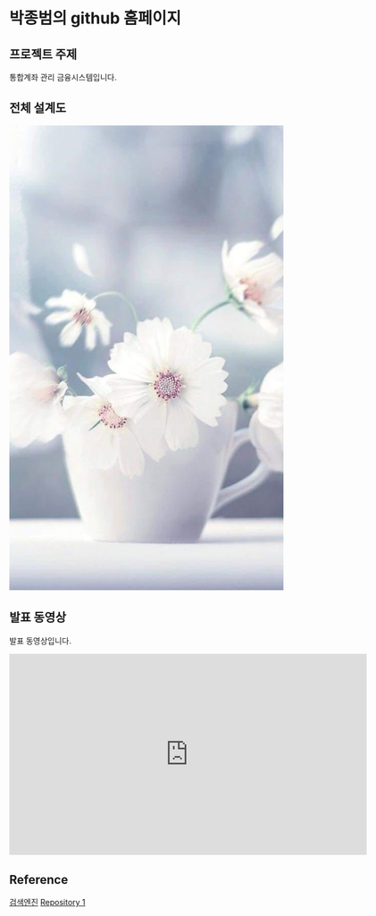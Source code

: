 # 박종범의 github 홈페이지
## 프로젝트 주제
통합계좌 관리 금융시스템입니다.
## 전체 설계도
<img src="image.jpg"/><br>

## 발표 동영상
발표 동영상입니다.
<iframe id="ytplayer" type="text/html" width="640" height="360" src="https://www.youtube.com/embed/reOGfxYJre0" frameborder="0"></iframe>

## Reference
[검색엔진](https://naver.com)
[Repository 1](https://agb9380.github.io/test) 
